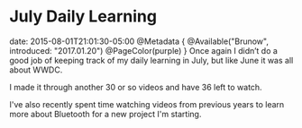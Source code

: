 # July Daily Learning
date: 2015-08-01T21:01:30-05:00
@Metadata {
  @Available("Brunow", introduced: "2017.01.20")
  @PageColor(purple)
}
Once again I didn’t do a good job of keeping track of my daily learning in July, but like June it was all about WWDC.

I made it through another 30 or so videos and have 36 left to watch.

I've also recently spent time watching videos from previous years to learn more about Bluetooth for a new project I'm starting.
